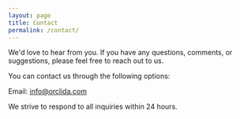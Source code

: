 ```yaml
---
layout: page
title: Contact
permalink: /contact/
---
```


We'd love to hear from you. If you have any questions, comments, or suggestions, please feel free to reach out to us.

You can contact us through the following options:

Email: info@orclida.com

We strive to respond to all inquiries within 24 hours.
